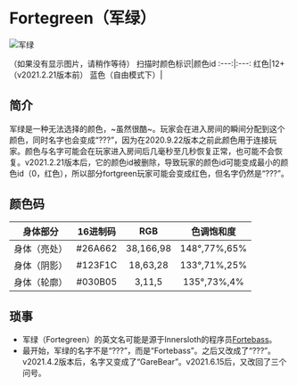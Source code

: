 # Fortegreen（军绿）
![军绿](https://static.wikia.nocookie.net/among-us-wiki/images/2/22/Fortegreen.png/revision/latest?cb=20211212184731)

（如果没有显示图片，请稍作等待）
扫描时颜色标识|颜色id
:---:|:---:
红色|12+（v2021.2.21版本前）
蓝色（自由模式下）|


## 简介

军绿是一种无法选择的颜色，~虽然很酷~。玩家会在进入房间的瞬间分配到这个颜色，同时名字也会变成“???”，因为在2020.9.22版本之前此颜色用于连接玩家。颜色与名字可能会在玩家进入房间后几毫秒至几秒恢复正常，也可能不会恢复。v2021.2.21版本后，它的颜色id被删除，导致玩家的颜色id可能变成最小的颜色id（0，红色），所以部分fortgreen玩家可能会变成红色，但名字仍然是“???”。

## 颜色码

身体部分|16进制码|RGB|色调饱和度
:---:|:---:|:---:|:---:
身体（亮处）|#26A662|38,166,98|148°,77%,65%
身体（阴影）|#123F1C|18,63,28|133°,71%,25%
身体（轮廓）|#030B05|3,11,5|135°,73%,4%

## 琐事

+ 军绿（Fortegreen）的英文名可能是源于Innersloth的程序员[Fortebass](https://NoLink.Gui/)。
+ 最开始，军绿的名字不是“???”，而是“Fortebass”。之后又改成了“???”。v2021.4.2版本后，名字又变成了“GareBear”。v2021.6.15后，又改回了三个问号。
